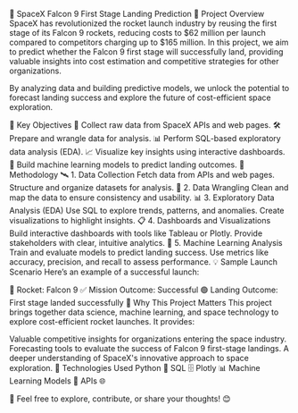 
🚀 SpaceX Falcon 9 First Stage Landing Prediction
🌌 Project Overview
SpaceX has revolutionized the rocket launch industry by reusing the first stage of its Falcon 9 rockets, reducing costs to $62 million per launch compared to competitors charging up to $165 million. In this project, we aim to predict whether the Falcon 9 first stage will successfully land, providing valuable insights into cost estimation and competitive strategies for other organizations.

By analyzing data and building predictive models, we unlock the potential to forecast landing success and explore the future of cost-efficient space exploration.

🎯 Key Objectives
🔎 Collect raw data from SpaceX APIs and web pages.
🛠️ Prepare and wrangle data for analysis.
📊 Perform SQL-based exploratory data analysis (EDA).
📈 Visualize key insights using interactive dashboards.
🤖 Build machine learning models to predict landing outcomes.
🔬 Methodology
🛰️ 1. Data Collection
Fetch data from APIs and web pages.
Structure and organize datasets for analysis.
🧹 2. Data Wrangling
Clean and map the data to ensure consistency and usability.
📊 3. Exploratory Data Analysis (EDA)
Use SQL to explore trends, patterns, and anomalies.
Create visualizations to highlight insights.
📋 4. Dashboards and Visualizations
Build interactive dashboards with tools like Tableau or Plotly.
Provide stakeholders with clear, intuitive analytics.
🤖 5. Machine Learning Analysis
Train and evaluate models to predict landing success.
Use metrics like accuracy, precision, and recall to assess performance.
💡 Sample Launch Scenario
Here’s an example of a successful launch:

🚀 Rocket: Falcon 9
✅ Mission Outcome: Successful
🟢 Landing Outcome: First stage landed successfully
🌟 Why This Project Matters
This project brings together data science, machine learning, and space technology to explore cost-efficient rocket launches. It provides:

Valuable competitive insights for organizations entering the space industry.
Forecasting tools to evaluate the success of Falcon 9 first-stage landings.
A deeper understanding of SpaceX's innovative approach to space exploration.
🧰 Technologies Used
Python 🐍
SQL 🗄️
Plotly 📊
Machine Learning Models 🤖
APIs 🌐

🌟 Feel free to explore, contribute, or share your thoughts! 😊
